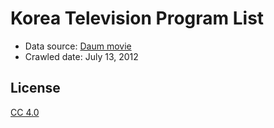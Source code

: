 # Korea Television Program List

- Data source: [Daum movie](http://movie.daum.net/tv/)
- Crawled date: July 13, 2012


## License

[CC 4.0](https://creativecommons.org/licenses/by/4.0/)

